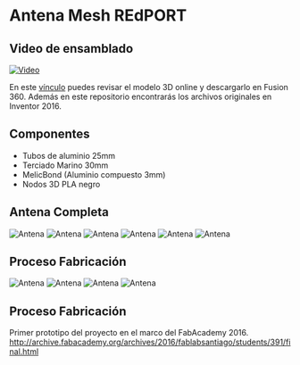 # Antena Mesh REdPORT

## Video de ensamblado

[![Video](https://img.youtube.com/vi/IEPAHHDajUg/0.jpg)](https://www.youtube.com/watch?v=IEPAHHDajUg)

En este [vínculo](http://a360.co/2iPRPUU "Archivo en Autodesk Fusion 360") puedes revisar el modelo 3D online y descargarlo en Fusion 360. Además en este repositorio encontrarás los archivos originales en Inventor 2016.

## Componentes

* Tubos de aluminio 25mm
* Terciado Marino 30mm
* MelicBond (Aluminio compuesto 3mm)
* Nodos 3D PLA negro 

## Antena Completa

![Antena](img/Redport.jpg)
![Antena](img/Redport1.jpg)
![Antena](img/Redport2.jpg)
![Antena](img/MeshTena4.jpg)
![Antena](img/MeshTena5.jpg)
![Antena](img/MeshTena6.jpg)

## Proceso Fabricación 

![Antena](img/Proceso1.jpg)
![Antena](img/Proceso2.jpg)
![Antena](img/Proceso3.jpg)
![Antena](img/Proceso4.jpg)

## Proceso Fabricación 

Primer prototipo del proyecto en el marco del FabAcademy 2016.
http://archive.fabacademy.org/archives/2016/fablabsantiago/students/391/final.html


